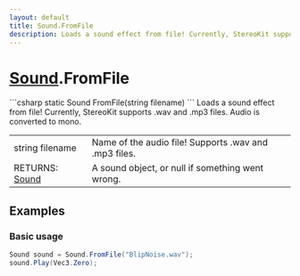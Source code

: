 ```yaml
---
layout: default
title: Sound.FromFile
description: Loads a sound effect from file! Currently, StereoKit supports .wav and .mp3 files. Audio is converted to mono.
---
```

# [Sound]({{site.url}}/Pages/StereoKit/Sound.html).FromFile

<div class='signature' markdown='1'>
```csharp
static Sound FromFile(string filename)
```
Loads a sound effect from file! Currently, StereoKit
supports .wav and .mp3 files. Audio is converted to mono.
</div>

|  |  |
|--|--|
|string filename|Name of the audio file! Supports .wav and             .mp3 files.|
|RETURNS: [Sound]({{site.url}}/Pages/StereoKit/Sound.html)|A sound object, or null if something went wrong.|





## Examples

### Basic usage
```csharp
Sound sound = Sound.FromFile("BlipNoise.wav");
sound.Play(Vec3.Zero);
```

